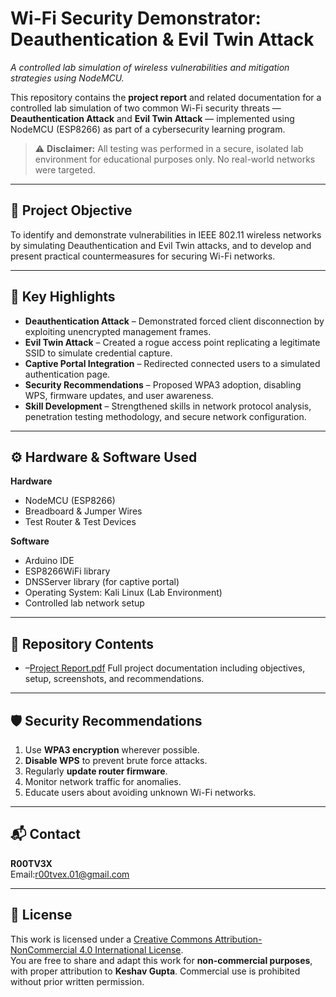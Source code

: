 # Wi-Fi Security Demonstrator: Deauthentication & Evil Twin Attack
_A controlled lab simulation of wireless vulnerabilities and mitigation strategies using NodeMCU._

This repository contains the **project report** and related documentation for a controlled lab simulation of two common Wi-Fi security threats — **Deauthentication Attack** and **Evil Twin Attack** — implemented using NodeMCU (ESP8266) as part of a cybersecurity learning program.

> ⚠️ **Disclaimer:** All testing was performed in a secure, isolated lab environment for educational purposes only. No real-world networks were targeted.

---

## 📌 Project Objective
To identify and demonstrate vulnerabilities in IEEE 802.11 wireless networks by simulating Deauthentication and Evil Twin attacks, and to develop and present practical countermeasures for securing Wi-Fi networks.

---

## 🧩 Key Highlights
- **Deauthentication Attack** – Demonstrated forced client disconnection by exploiting unencrypted management frames.
- **Evil Twin Attack** – Created a rogue access point replicating a legitimate SSID to simulate credential capture.
- **Captive Portal Integration** – Redirected connected users to a simulated authentication page.
- **Security Recommendations** – Proposed WPA3 adoption, disabling WPS, firmware updates, and user awareness.
- **Skill Development** – Strengthened skills in network protocol analysis, penetration testing methodology, and secure network configuration.

---

## ⚙️ Hardware & Software Used
**Hardware**
- NodeMCU (ESP8266)
- Breadboard & Jumper Wires
- Test Router & Test Devices

**Software**
- Arduino IDE
- ESP8266WiFi library
- DNSServer library (for captive portal)
- Operating System: Kali Linux (Lab Environment)
- Controlled lab network setup

---

## 📄 Repository Contents
-  –[Project Report.pdf](https://github.com/user-attachments/files/21706474/Project.Report.pdf)
 Full project documentation including objectives, setup, screenshots, and recommendations.

---

## 🛡️ Security Recommendations
1. Use **WPA3 encryption** wherever possible.
2. **Disable WPS** to prevent brute force attacks.
3. Regularly **update router firmware**.
4. Monitor network traffic for anomalies.
5. Educate users about avoiding unknown Wi-Fi networks.

---

## 📬 Contact
**R00TV3X**   
Email:r00tvex.01@gmail.com

---

## 📜 License
This work is licensed under a [Creative Commons Attribution-NonCommercial 4.0 International License](https://creativecommons.org/licenses/by-nc/4.0/).  
You are free to share and adapt this work for **non-commercial purposes**, with proper attribution to **Keshav Gupta**. Commercial use is prohibited without prior written permission.
